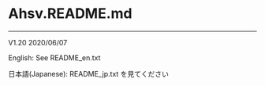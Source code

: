 # Ahsv.README.md
*************************************************************************
V1.20 2020/06/07

English:            See README_en.txt

日本語(Japanese):   README_jp.txt を見てください
